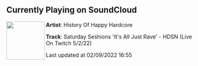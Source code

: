 ## Currently Playing on SoundCloud

[<img align="left" width="100" src="https://i1.sndcdn.com/artworks-dOjUUDGiyUXZA3I3-HxkpjQ-t500x500.jpg">](https://soundcloud.com/historyofhappyhardcore/saturday-seshions-its-all-just-rave-hdsn-live-on-twitch-5222)

**Artist**: History Of Happy Hardcore 

**Track**: Saturday Seshions 'It's All Just Rave' - HDSN (Live On Twitch 5/2/22)

Last updated at 02/09/2022 16:55
